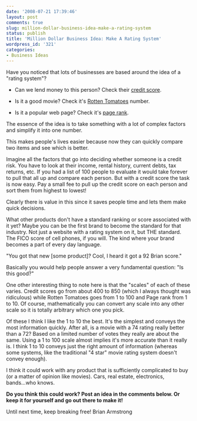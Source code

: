 ```yaml
---
date: '2008-07-21 17:39:46'
layout: post
comments: true
slug: million-dollar-business-idea-make-a-rating-system
status: publish
title: 'Million Dollar Business Idea: Make A Rating System'
wordpress_id: '321'
categories:
- Business Ideas
---
```


Have you noticed that lots of businesses are based around the idea of a "rating system"?





  * Can we lend money to this person?  Check their [credit score](http://en.wikipedia.org/wiki/Credit_score).


  * Is it a good movie?  Check it's [Rotten Tomatoes](http://www.rottentomatoes.com/) number.


  * Is it a popular web page?  Check it's [page rank](http://en.wikipedia.org/wiki/PageRank).



The essence of the idea is to take something with a lot of complex factors and simplify it into one number.

This makes people's lives easier because now they can quickly compare two items and see which is better.

Imagine all the factors that go into deciding whether someone is a credit risk.  You have to look at their income, rental history, current debts, tax returns, etc.  If you had a list of 100 people to evaluate it would take forever to pull that all up and compare each person.  But with a credit score the task is now easy.  Pay a small fee to pull up the credit score on each person and sort them from highest to lowest!

Clearly there is value in this since it saves people time and lets them make quick decisions.

What other products don't have a standard ranking or score associated with it yet?  Maybe you can be the first brand to become the standard for that industry.  Not just a website with a rating system on it, but THE standard.  The FICO score of cell phones, if you will.  The kind where your brand becomes a part of every day language.

"You got that new [some product]?  Cool, I heard it got a 92 Brian score."

Basically you would help people answer a very fundamental question: "Is this good?"

One other interesting thing to note here is that the "scales" of each of these varies.  Credit scores go from about 400 to 850 (which I always thought was ridiculous) while Rotten Tomatoes goes from 1 to 100 and Page rank from 1 to 10.  Of course, mathematically you can convert any scale into any other scale so it is totally arbitrary which one you pick.

Of these I think I like the 1 to 10 the best.  It's the simplest and conveys the most information quickly.  After all, is a movie with a 74 rating really better than a 72?  Based on a limited number of votes they really are about the same.  Using a 1 to 100 scale almost implies it's more accurate than it really is.  I think 1 to 10 conveys just the right amount of information (whereas some systems, like the traditional "4 star" movie rating system doesn't convey enough).

I think it could work with any product that is sufficiently complicated to buy (or a matter of opinion like movies).  Cars, real estate, electronics, bands...who knows.

**Do you think this could work?  Post an idea in the comments below.  Or keep it for yourself and go out there to make it!**

Until next time, keep breaking free!
Brian Armstrong
